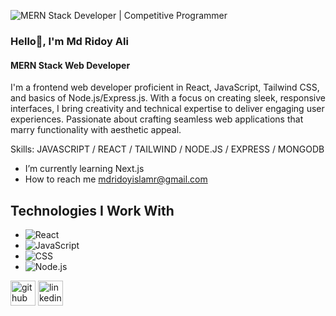 
![MERN Stack Developer | Competitive Programmer](https://scontent.fccu9-1.fna.fbcdn.net/v/t39.30808-6/409192539_1021478182488612_4734927205960495052_n.jpg?stp=dst-jpg_p960x960&_nc_cat=103&ccb=1-7&_nc_sid=3635dc&_nc_eui2=AeEuH61-dIxRkyCIw3HvAzwRltK6iKEzzw6W0rqIoTPPDl4wBBXRG2HgMIYD7mIcpLA-XGykulExnGTFEcYRx-5G&_nc_ohc=-I5QFugv9wsAX9Hs6TX&_nc_ht=scontent.fccu9-1.fna&oh=00_AfDbnFvmw2jouldWwffUeqST98fTjnY10pMf3Yd-a60Abg&oe=6578E85E)
### Hello👋, I'm Md Ridoy Ali
#### MERN Stack Web Developer
I'm a frontend web developer proficient in React, JavaScript, Tailwind CSS, and basics of Node.js/Express.js. With a focus on creating sleek, responsive interfaces, I bring creativity and technical expertise to deliver engaging user experiences. Passionate about crafting seamless web applications that marry functionality with aesthetic appeal.

Skills:  JAVASCRIPT / REACT / TAILWIND / NODE.JS / EXPRESS / MONGODB

-  I’m currently learning Next.js 
-  How to reach me mdridoyislamr@gmail.com

## Technologies I Work With

- ![React](https://img.shields.io/badge/-React-61DAFB?logo=react&logoColor=white&style=flat-square)
- ![JavaScript](https://img.shields.io/badge/-JavaScript-F7DF1E?logo=javascript&logoColor=black&style=flat-square)
- ![CSS](https://img.shields.io/badge/-CSS-1572B6?logo=css3&logoColor=white&style=flat-square)
- ![Node.js](https://img.shields.io/badge/-Node.js-339933?logo=node.js&logoColor=white&style=flat-square)


[<img src='https://cdn.jsdelivr.net/npm/simple-icons@3.0.1/icons/github.svg' alt='github' height='40'>](https://github.com/https://github.com/mdridoyali)  [<img src='https://cdn.jsdelivr.net/npm/simple-icons@3.0.1/icons/linkedin.svg' alt='linkedin' height='40'>](https://www.linkedin.com/in/https://www.linkedin.com/in/md-ridoy-islam-7a3b39280//)  

